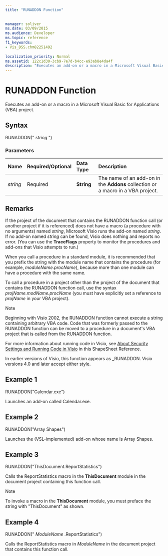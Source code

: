 ```yaml
---
title: "RUNADDON Function"
 
 
manager: soliver
ms.date: 03/09/2015
ms.audience: Developer
ms.topic: reference
f1_keywords:
- Vis_DSS.chm82251492
 
localization_priority: Normal
ms.assetid: 122c1d30-3cb9-7e7d-b4cc-e93ab8e4da4f
description: "Executes an add-on or a macro in a Microsoft Visual Basic for Applications (VBA) project."
---
```


# RUNADDON Function

Executes an add-on or a macro in a Microsoft Visual Basic for Applications (VBA) project. 
  
## Syntax

RUNADDON(" *string*  ") 
  
### Parameters

|**Name**|**Required/Optional**|**Data Type**|**Description**|
|:-----|:-----|:-----|:-----|
| _string_ <br/> |Required  <br/> |**String** <br/> | The name of an add-on in the **Addons** collection or a macro in a VBA project.  <br/> |
   
## Remarks

If the project of the document that contains the RUNADDON function call (or another project if it is referenced) does not have a macro (a procedure with no arguments) named  _string_, Microsoft Visio runs the add-on named  _string_. If no add-on named  _string_ can be found, Visio does nothing and reports no error. (You can use the **TraceFlags** property to monitor the procedures and add-ons that Visio attempts to run.) 
  
When you call a procedure in a standard module, it is recommended that you prefix the string with the module name that contains the procedure (for example,  *moduleName.procName*), because more than one module can have a procedure with the same name. 
  
To call a procedure in a project other than the project of the document that contains the RUNADDON function call, use the syntax  *projName.modName.procName*  (you must have explicitly set a reference to  *projName*  in your VBA project). 
  
> [!NOTE]
>  Beginning with Visio 2002, the RUNADDON function cannot execute a string containing arbitrary VBA code. Code that was formerly passed to the RUNADDON function can be moved to a procedure in a document's VBA project that is called from the RUNADDON function. 
  
For more information about running code in Visio, see [About Security Settings and Running Code in Visio](about-security-settings-and-running-code-in-visio-shapesheet.md) in this ShapeSheet Reference. 
  
In earlier versions of Visio, this function appears as _RUNADDON. Visio versions 4.0 and later accept either style. 
  
## Example 1

RUNADDON("Calendar.exe")
  
Launches an add-on called Calendar.exe.
  
## Example 2

RUNADDON("Array Shapes")
  
Launches the (VSL-implemented) add-on whose name is Array Shapes.
  
## Example 3

RUNADDON("ThisDocument.ReportStatistics")
  
Calls the ReportStatistics macro in the **ThisDocument** module in the document project containing this function call. 
  
> [!NOTE]
>  To invoke a macro in the **ThisDocument** module, you must preface the string with "ThisDocument" as shown. 
  
## Example 4

RUNADDON(" *ModuleName*  .ReportStatistics") 
  
Calls the ReportStatistics macro in  *ModuleName*  in the document project that contains this function call. 
  

